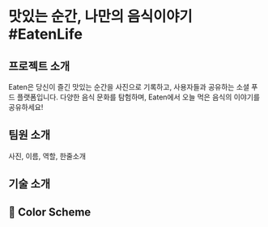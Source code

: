 # 맛있는 순간, 나만의 음식이야기 #EatenLife
## 프로젝트 소개
Eaten은 당신이 즐긴 맛있는 순간을 사진으로 기록하고, 사용자들과 공유하는 소셜 푸드 플랫폼입니다. 다양한 음식 문화를 탐험하며, Eaten에서 오늘 먹은 음식의 이야기를 공유하세요!
## 팀원 소개
사진, 이름, 역할, 한줄소개
## 기술 소개
## 🎨 Color Scheme
